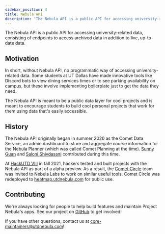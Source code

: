 ```yaml
---
sidebar_position: 4
title: Nebula API
description: 'The Nebula API is a public API for accessing university-related data, consisting of endpoints to access archived data in addition to live, up-to-date data.'
---
```


The Nebula API is a public API for accessing university-related data, consisting
of endpoints to access archived data in addition to live, up-to-date data.

## Motivation

In short, without Nebula API, no programmatic way of accessing
university-related data. Some students at UT Dallas have made innovative tools
like Discord bots to view dining services times or to see parking availability
on campus, but these involve implementing boilerplate just to get the data they
need.

The Nebula API is meant to be a public data layer for cool projects and is meant
to encourage students to build cool personal projects that work for them using
data that's easily accessible.

## History

The Nebula API originally began in summer 2020 as the Comet Data Service, an
admin dashboard to store and aggregate course information for the Nebula Planner
(which was called Comet Planning at the time). [Sunny Guan](https://www.sguan.me/)
and [Saloni Shivdasani](https://www.linkedin.com/in/saloni-s) contributed during
this time.

At [HackUTD VIII](https://hackutd.co) in fall 2021, hackers tested and built
projects with the Nebula API as part of a alpha preview. As a result, the
[Comet Circle](https://devpost.com/software/comet-clique) team was invited to
Nebula Labs to work on similar useful tools. Comet Circle was redeployed to
[heatmap.utdnebula.com](https://heatmap.utdnebula.com) for public use.

## Contributing

We're always looking for people to help build features and maintain Project
Nebula's apps. See our project on [GitHub](https://github.com/UTDNebula/nebula-api)
to get involved!

If you have other questions, contact us at core-maintainers@utdnebula.com!
